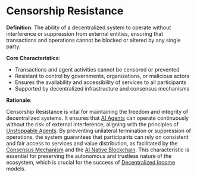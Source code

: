 # Censorship Resistance

**Definition**: The ability of a decentralized system to operate without interference or suppression from external entities, ensuring that transactions and operations cannot be blocked or altered by any single party.

**Core Characteristics**:
- Transactions and agent activities cannot be censored or prevented
- Resistant to control by governments, organizations, or malicious actors
- Ensures the availability and accessibility of services to all participants
- Supported by decentralized infrastructure and consensus mechanisms

**Rationale**:

Censorship Resistance is vital for maintaining the freedom and integrity of decentralized systems. It ensures that [AI Agents](DCI-Agent.md) can operate continuously without the risk of external interference, aligning with the principles of [Unstoppable Agents](unstoppable-agents.md). By preventing unilateral termination or suppression of operations, the system guarantees that participants can rely on consistent and fair access to services and value distribution, as facilitated by the [Consensus Mechanism](consensus-mechanism.md) and the [AI Native Blockchain](ai-native-blockchain.md). This characteristic is essential for preserving the autonomous and trustless nature of the ecosystem, which is crucial for the success of [Decentralized Income](decentralized-income.md) models.